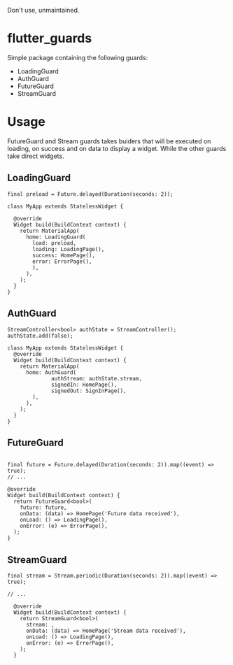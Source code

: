 
Don't use, unmaintained.

# flutter_guards

Simple package containing the following guards:

  - LoadingGuard
  - AuthGuard
  - FutureGuard 
  - StreamGuard


# Usage

FutureGuard and Stream guards takes buiders that will be executed on loading, on success and on data to display a widget. 
While the other guards take direct widgets.

## LoadingGuard

```
final preload = Future.delayed(Duration(seconds: 2));

class MyApp extends StatelessWidget {

  @override
  Widget build(BuildContext context) {
    return MaterialApp(
      home: LoadingGuard(
        load: preload,
        loading: LoadingPage(),
        success: HomePage(),
        error: ErrorPage(),
        ),
      ),
    );
  }
}
```

## AuthGuard


```
StreamController<bool> authState = StreamController();
authState.add(false);

class MyApp extends StatelessWidget {
  @override
  Widget build(BuildContext context) {
    return MaterialApp(
      home: AuthGuard(
              authStream: authState.stream,
              signedIn: HomePage(),
              signedOut: SignInPage(),
        ),
      ),
    );
  }
}
```

## FutureGuard

```

final future = Future.delayed(Duration(seconds: 2)).map((event) => true);
// ...

@override
Widget build(BuildContext context) {
  return FutureGuard<bool>(
    future: future,
    onData: (data) => HomePage('Future data received'),
    onLoad: () => LoadingPage(),
    onError: (e) => ErrorPage(),
  );
}
```

## StreamGuard

```
final stream = Stream.periodic(Duration(seconds: 2)).map((event) => true);

// ...

  @override
  Widget build(BuildContext context) {
    return StreamGuard<bool>(
      stream: ,
      onData: (data) => HomePage('Stream data received'),
      onLoad: () => LoadingPage(),
      onError: (e) => ErrorPage(),
    );
  }
```


